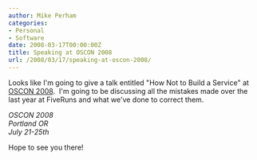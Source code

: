 ```yaml
---
author: Mike Perham
categories:
- Personal
- Software
date: 2008-03-17T00:00:00Z
title: Speaking at OSCON 2008
url: /2008/03/17/speaking-at-oscon-2008/
---
```


Looks like I'm going to give a talk entitled "How Not to Build a Service" at [OSCON 2008][1].  I'm going to be discussing all the mistakes made over the last year at FiveRuns and what we've done to correct them.

<address>
  OSCON 2008
</address>

<address>
  Portland OR
</address>

<address>
  July 21-25th
</address>

Hope to see you there!

 [1]: http://en.oreilly.com/oscon2008/public/content/home
